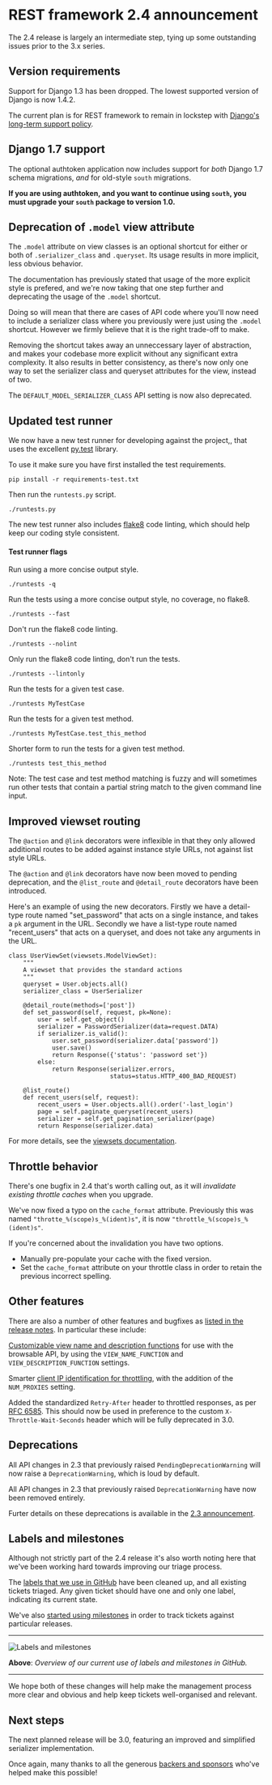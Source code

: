 # REST framework 2.4 announcement

The 2.4 release is largely an intermediate step, tying up some outstanding issues prior to the 3.x series.

## Version requirements

Support for Django 1.3 has been dropped.
The lowest supported version of Django is now 1.4.2.

The current plan is for REST framework to remain in lockstep with [Django's long-term support policy][lts-releases].

## Django 1.7 support

The optional authtoken application now includes support for *both* Django 1.7 schema migrations, *and* for old-style `south` migrations.

**If you are using authtoken, and you want to continue using `south`, you must upgrade your `south` package to version 1.0.**

## Deprecation of `.model` view attribute

The `.model` attribute on view classes is an optional shortcut for either or both of `.serializer_class` and `.queryset`. Its usage results in more implicit, less obvious behavior.

The documentation has previously stated that usage of the more explicit style is prefered, and we're now taking that one step further and deprecating the usage of the `.model` shortcut.

Doing so will mean that there are cases of API code where you'll now need to include a serializer class where you previously were just using the `.model` shortcut. However we firmly believe that it is the right trade-off to make.

Removing the shortcut takes away an unneccessary layer of abstraction, and makes your codebase more explicit without any significant extra complexity. It also results in better consistency, as there's now only one way to set the serializer class and queryset attributes for the view, instead of two.

The `DEFAULT_MODEL_SERIALIZER_CLASS` API setting is now also deprecated.

## Updated test runner

We now have a new test runner for developing against the project,, that uses the excellent [py.test](http://pytest.org) library.

To use it make sure you have first installed the test requirements.

    pip install -r requirements-test.txt

Then run the `runtests.py` script.

    ./runtests.py

The new test runner also includes [flake8](https://flake8.readthedocs.org) code linting, which should help keep our coding style consistent.

#### Test runner flags

Run using a more concise output style.

    ./runtests -q

Run the tests using a more concise output style, no coverage, no flake8.

    ./runtests --fast

Don't run the flake8 code linting.

    ./runtests --nolint

Only run the flake8 code linting, don't run the tests.

    ./runtests --lintonly

Run the tests for a given test case.

    ./runtests MyTestCase

Run the tests for a given test method.

    ./runtests MyTestCase.test_this_method

Shorter form to run the tests for a given test method.

    ./runtests test_this_method

Note: The test case and test method matching is fuzzy and will sometimes run other tests that contain a partial string match to the given  command line input.

## Improved viewset routing

The `@action` and `@link` decorators were inflexible in that they only allowed additional routes to be added against instance style URLs, not against list style URLs.

The `@action` and `@link` decorators have now been moved to pending deprecation, and the `@list_route` and `@detail_route` decorators have been introduced.

Here's an example of using the new decorators. Firstly we have a detail-type route named "set_password" that acts on a single instance, and takes a `pk` argument in the URL. Secondly we have a list-type route named "recent_users" that acts on a queryset, and does not take any arguments in the URL.

    class UserViewSet(viewsets.ModelViewSet):
        """
        A viewset that provides the standard actions
        """
        queryset = User.objects.all()
        serializer_class = UserSerializer

        @detail_route(methods=['post'])
        def set_password(self, request, pk=None):
            user = self.get_object()
            serializer = PasswordSerializer(data=request.DATA)
            if serializer.is_valid():
                user.set_password(serializer.data['password'])
                user.save()
                return Response({'status': 'password set'})
            else:
                return Response(serializer.errors,
                                status=status.HTTP_400_BAD_REQUEST)

        @list_route()
        def recent_users(self, request):
            recent_users = User.objects.all().order('-last_login')
            page = self.paginate_queryset(recent_users)
            serializer = self.get_pagination_serializer(page)
            return Response(serializer.data)

For more details, see the [viewsets documentation](../api-guide/viewsets.md).

## Throttle behavior

There's one bugfix in 2.4 that's worth calling out, as it will *invalidate existing throttle caches* when you upgrade.

We've now fixed a typo on the `cache_format` attribute. Previously this was named `"throtte_%(scope)s_%(ident)s"`, it is now `"throttle_%(scope)s_%(ident)s"`.

If you're concerned about the invalidation you have two options.

* Manually pre-populate your cache with the fixed version.
* Set the `cache_format` attribute on your throttle class in order to retain the previous incorrect spelling.

## Other features

There are also a number of other features and bugfixes as [listed in the release notes][2-4-release-notes]. In particular these include:

[Customizable view name and description functions][view-name-and-description-settings] for use with the browsable API, by using the `VIEW_NAME_FUNCTION` and `VIEW_DESCRIPTION_FUNCTION` settings.

Smarter [client IP identification for throttling][client-ip-identification], with the addition of the `NUM_PROXIES` setting.

Added the standardized `Retry-After` header to throttled responses, as per [RFC 6585](http://tools.ietf.org/html/rfc6585). This should now be used in preference to the custom `X-Throttle-Wait-Seconds` header which will be fully deprecated in 3.0.

## Deprecations

All API changes in 2.3 that previously raised `PendingDeprecationWarning` will now raise a `DeprecationWarning`, which is loud by default.

All API changes in 2.3 that previously raised `DeprecationWarning` have now been removed entirely.

Furter details on these deprecations is available in the [2.3 announcement][2-3-announcement].

## Labels and milestones

Although not strictly part of the 2.4 release it's also worth noting here that we've been working hard towards improving our triage process.

The [labels that we use in GitHub][github-labels] have been cleaned up, and all existing tickets triaged. Any given ticket should have one and only one label, indicating its current state.

We've also [started using milestones][github-milestones] in order to track tickets against particular releases.

---

![Labels and milestones](../img/labels-and-milestones.png)

**Above**: *Overview of our current use of labels and milestones in GitHub.*

---

We hope both of these changes will help make the management process more clear and obvious and help keep tickets well-organised and relevant.

## Next steps

The next planned release will be 3.0, featuring an improved and simplified serializer implementation.

Once again, many thanks to all the generous [backers and sponsors][kickstarter-sponsors] who've helped make this possible!

[lts-releases]: https://docs.djangoproject.com/en/dev/internals/release-process/#long-term-support-lts-releases
[2-4-release-notes]: ./topics/release-notes/#240
[view-name-and-description-settings]: ../api-guide/settings/#view-names-and-descriptions
[client-ip-identification]: ../api-guide/throttling/#how-clients-are-identified
[2-3-announcement]: ./topics/2.3-announcement
[github-labels]: https://github.com/tomchristie/django-rest-framework/issues
[github-milestones]: https://github.com/tomchristie/django-rest-framework/milestones
[kickstarter-sponsors]: ./topics/kickstarter-announcement/#sponsors
